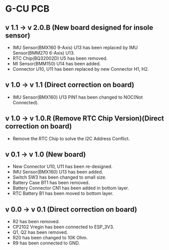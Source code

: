 # G-CU PCB
## v 1.1 -> v 2.0.B (New board designed for insole sensor)
- IMU Sensor(BMX160 9-Axis) U13 has been replaced by IMU Sensor(BMM270 6-Axis) U13.
- RTC Chip(BQ32002D) U5 has been removed.
- MI Sensor(BMM150) U14 has been added.
- Connector U10, U11 has been replaced by new Connector H1, H2.
## v 1.0 -> v 1.1 (Direct correction on board)
- IMU Sensor(BMX160) U13 PIN1 has been changed to NOC(Not Connected).
## v 1.0 -> v 1.0.R (Remove RTC Chip Version)(Direct correction on board)
- Remove the RTC Chip to solve the I2C Address Conflict.
## v 0.1 -> v 1.0 (New board)
- New Connector U10, U11 has been re-designed.
- IMU Sensor(BMX160) U13 has been added.
- Switch SW3 has been changed to small size.
- Battery Case BT1 has been removed.
- Battery Connector CN1 has been added in bottom layer.
- RTC Battery B1 has been moved to bottom layer.
## v 0.0 -> v 0.1 (Direct correction on board)
- R2 has been removed.
- CP2102 Vregin has been connected to ESP_3V3.
- Q1, Q2 has been removed.
- R20 has been changed to 10K Ohm.
- R9 has been connected to GND. 
